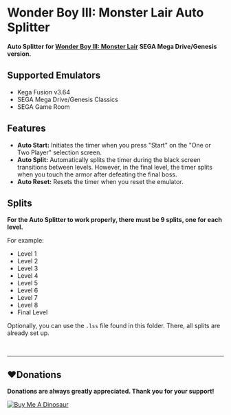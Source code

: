 # Wonder Boy III: Monster Lair Auto Splitter

**Auto Splitter for [Wonder Boy III: Monster Lair](https://en.wikipedia.org/wiki/Wonder_Boy_III:_Monster_Lair) SEGA Mega Drive/Genesis version.**

## Supported Emulators
* Kega Fusion v3.64
* SEGA Mega Drive/Genesis Classics
* SEGA Game Room

## Features
* **Auto Start:** Initiates the timer when you press "Start" on the "One or Two Player" selection screen.
* **Auto Split:** Automatically splits the timer during the black screen transitions between levels. However, in the final level, the timer splits when you touch the armor after defeating the final boss.
* **Auto Reset:** Resets the timer when you reset the emulator.

## Splits
**For the Auto Splitter to work properly, there must be 9 splits, one for each level.**

For example:
* Level 1
* Level 2
* Level 3
* Level 4
* Level 5
* Level 6
* Level 7
* Level 8
* Final Level

Optionally, you can use the `.lss` file found in this folder. There, all splits are already set up.

<br>

------------
## :heart:Donations
**Donations are always greatly appreciated. Thank you for your support!**

<a href="https://www.buymeacoffee.com/devilquest" target="_blank"><img src="https://i.imgur.com/RHHFQWs.png" alt="Buy Me A Dinosaur"></a>
